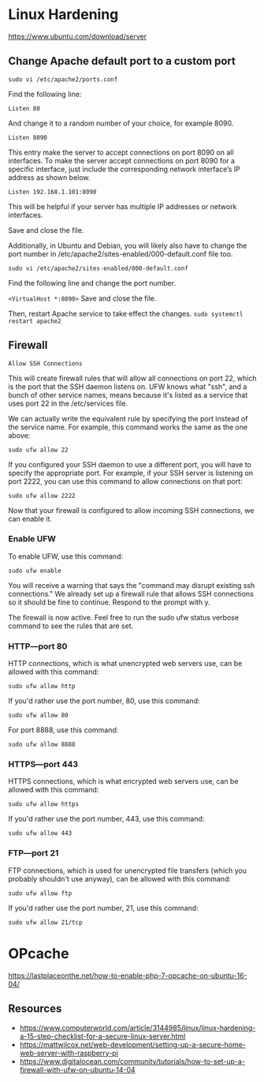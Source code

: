 # Linux Hardening

https://www.ubuntu.com/download/server



## Change Apache default port to a custom port

`sudo vi /etc/apache2/ports.conf`

Find the following line:

`Listen 80`

And change it to a random number of your choice, for example 8090.

`Listen 8090`

This entry make the server to accept connections on port 8090 on all interfaces. To make the server accept connections on port 8090 for a specific interface, just include the corresponding network interface’s IP address as shown below.

`Listen 192.168.1.101:8090`

This will be helpful if your server has multiple IP addresses or network interfaces.

Save and close the file.

Additionally, in Ubuntu and Debian, you will likely also have to change the port number in /etc/apache2/sites-enabled/000-default.conf file too.

`sudo vi /etc/apache2/sites-enabled/000-default.conf`

Find the following line and change the port number.

`<VirtualHost *:8090>`
Save and close the file.

Then, restart Apache service to take effect the changes.
`sudo systemctl restart apache2`



## Firewall

    Allow SSH Connections

This will create firewall rules that will allow all connections on port 22, which is the port that the SSH daemon listens on. UFW knows what "ssh", and a bunch of other service names, means because it's listed as a service that uses port 22 in the /etc/services file.

We can actually write the equivalent rule by specifying the port instead of the service name. For example, this command works the same as the one above:

    sudo ufw allow 22

If you configured your SSH daemon to use a different port, you will have to specify the appropriate port. For example, if your SSH server is listening on port 2222, you can use this command to allow connections on that port:

    sudo ufw allow 2222

Now that your firewall is configured to allow incoming SSH connections, we can enable it.

### Enable UFW

To enable UFW, use this command:

    sudo ufw enable

You will receive a warning that says the "command may disrupt existing ssh connections." We already set up a firewall rule that allows SSH connections so it should be fine to continue. Respond to the prompt with y.

The firewall is now active. Feel free to run the sudo ufw status verbose command to see the rules that are set.

### HTTP—port 80

HTTP connections, which is what unencrypted web servers use, can be allowed with this command:

    sudo ufw allow http

If you'd rather use the port number, 80, use this command:

    sudo ufw allow 80
    
For port 8888, use this command:

    sudo ufw allow 8888

### HTTPS—port 443

HTTPS connections, which is what encrypted web servers use, can be allowed with this command:

    sudo ufw allow https

If you'd rather use the port number, 443, use this command:

    sudo ufw allow 443

### FTP—port 21

FTP connections, which is used for unencrypted file transfers (which you probably shouldn't use anyway), can be allowed with this command:

    sudo ufw allow ftp

If you'd rather use the port number, 21, use this command:

    sudo ufw allow 21/tcp

# OPcache
https://lastplaceonthe.net/how-to-enable-php-7-opcache-on-ubuntu-16-04/



## Resources
- https://www.computerworld.com/article/3144985/linux/linux-hardening-a-15-step-checklist-for-a-secure-linux-server.html
- https://mattwilcox.net/web-development/setting-up-a-secure-home-web-server-with-raspberry-pi
- https://www.digitalocean.com/community/tutorials/how-to-set-up-a-firewall-with-ufw-on-ubuntu-14-04

